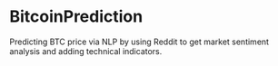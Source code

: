 # BitcoinPrediction
Predicting BTC price via NLP by using Reddit to get market sentiment analysis and adding technical indicators. 
